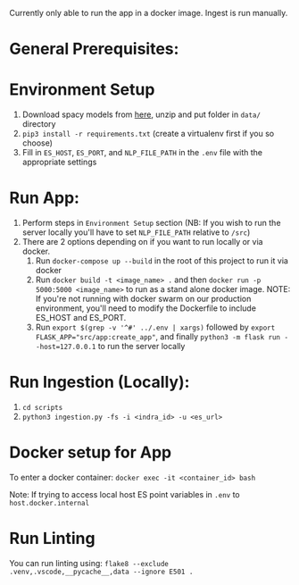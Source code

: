 Currently only able to run the app in a docker image. Ingest is run manually. 

# General Prerequisites:

# Environment Setup
1. Download spacy models from [here](https://github.com/explosion/spacy-models/releases//tag/en_core_web_lg-2.2.5), unzip and put folder in `data/` directory
2. `pip3 install -r requirements.txt` (create a virtualenv first if you so choose)
3. Fill in `ES_HOST`, `ES_PORT`, and `NLP_FILE_PATH` in the `.env` file with the appropriate settings

# Run App:
1. Perform steps in `Environment Setup` section (NB: If you wish to run the server locally you'll have to set `NLP_FILE_PATH` relative to `/src`)
2. There are 2 options depending on if you want to run locally or via docker.
    1. Run `docker-compose up --build` in the root of this project to run it via docker
    2. Run `docker build -t <image_name> .` and then `docker run -p 5000:5000 <image_name>` to run as a stand alone docker image. NOTE: If you're not running with docker swarm on our production environment, you'll need to modify the Dockerfile to include ES_HOST and ES_PORT.
    3. Run `export $(grep -v '^#' ../.env | xargs)` followed by `export FLASK_APP="src/app:create_app"`, and finally `python3 -m flask run --host=127.0.0.1` to run the server locally

# Run Ingestion (Locally):
1. `cd scripts`
2. `python3 ingestion.py -fs -i <indra_id> -u <es_url>`


# Docker setup for App
To enter a docker container: `docker exec -it <container_id> bash`

Note: If trying to access local host ES point variables in `.env` to `host.docker.internal`

# Run Linting
You can run linting using: `flake8 --exclude .venv,.vscode,__pycache__,data --ignore E501 .`
